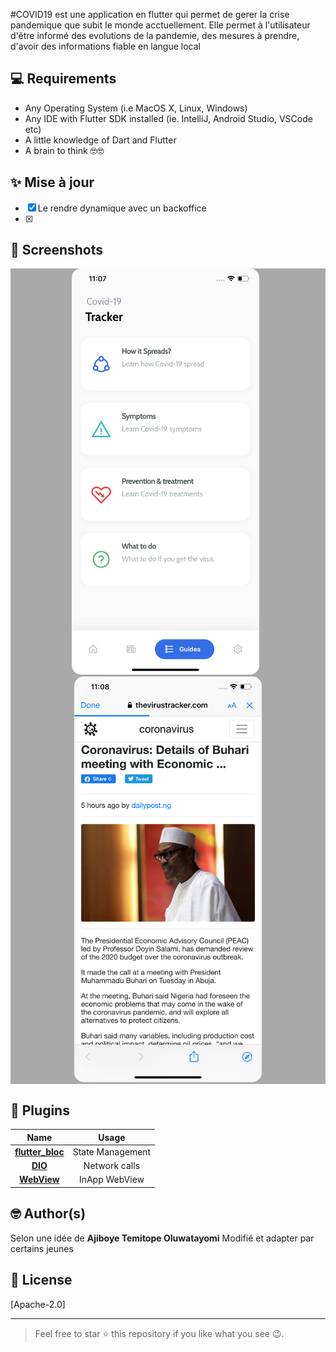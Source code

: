 #COVID19 est une application en flutter qui permet de gerer la crise pandemique que subit le monde acctuellement.
Elle permet à l'utilisateur d'être informé des evolutions de la pandemie, des mesures à prendre, d'avoir des informations fiable en langue local


## 💻 Requirements
* Any Operating System (i.e MacOS X, Linux, Windows)
* Any IDE with Flutter SDK installed (ie. IntelliJ, Android Studio, VSCode etc)
* A little knowledge of Dart and Flutter
* A brain to think 🤓🤓

## ✨ Mise à jour
- [x] Le rendre dynamique avec un backoffice
- [x]

## 📸 Screenshots



<div style="background-color:rgb(169,169,169); text-align:center">
<img src="screenshots/ss3.png" width="300" style="border-radius: 15px">
&nbsp;
<img src="screenshots/ss4.png" width="300" style="border-radius: 15px">
</div>

## 🔌 Plugins
| Name | Usage |
|:------:|:-------:|
|[**flutter_bloc**](https://pub.dev/packages/flutter_bloc)| State Management|
|[**DIO**](https://pub.dev/packages/dio)| Network calls|
|[**WebView**](https://pub.dev/packages/webview_flutter)| InApp WebView|


## 🤓 Author(s)
Selon une idée de **Ajiboye Temitope Oluwatayomi**
Modifié et adapter par certains jeunes



## 🔖 License
[Apache-2.0]

***
> Feel free to star ⭐ this repository if you like what you see 😉.